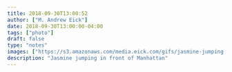 ```yaml
---
title: 2018-09-30T13:00:52
author: ["M. Andrew Eick"]
date: 2018-09-30T13:00:00-04:00
tags: ["photo"]
draft: false
type: "notes"
images: ["https://s3.amazonaws.com/media.eick.com/gifs/jasmine-jumping-at-nyc.gif"]
description: "Jasmine jumping in front of Manhattan"
---
```

